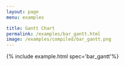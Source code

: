 ```yaml
---
layout: page
menu: examples

title: Gantt Chart
permalink: /examples/bar_gantt.html
image: /examples/compiled/bar_gantt.png
---
```




{% include example.html spec='bar_gantt'%}
